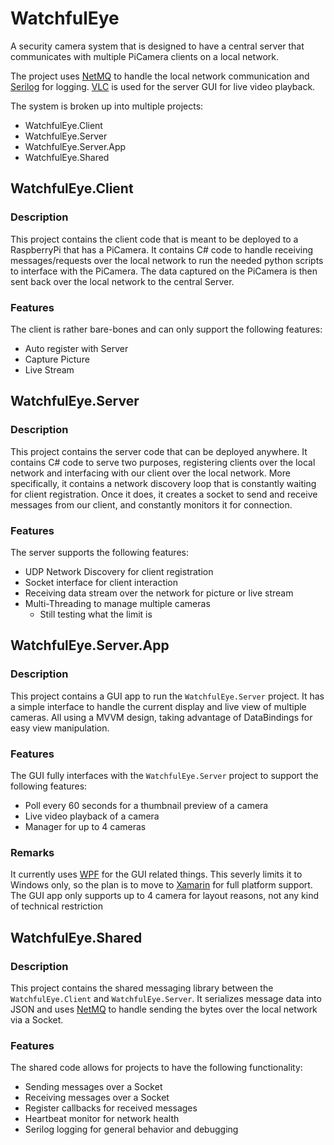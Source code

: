 # WatchfulEye
A security camera system that is designed to have a central server that communicates with multiple PiCamera clients on a local network.

The project uses [NetMQ](https://github.com/zeromq/netmq) to handle the local network communication and [Serilog](https://github.com/serilog/serilog) for logging. [VLC](https://code.videolan.org/videolan/LibVLCSharp) is used for the server GUI for live video playback.

The system is broken up into multiple projects:

- WatchfulEye.Client
- WatchfulEye.Server
- WatchfulEye.Server.App
- WatchfulEye.Shared

## WatchfulEye.Client

### Description
This project contains the client code that is meant to be deployed to a RaspberryPi that has a PiCamera. It contains C# code to handle receiving messages/requests over the local network to run the needed python scripts to interface with the PiCamera. The data captured on the PiCamera is then sent back over the local network to the central Server. 

### Features
The client is rather bare-bones and can only support the following features:
- Auto register with Server
- Capture Picture
- Live Stream


## WatchfulEye.Server

### Description
This project contains the server code that can be deployed anywhere. It contains C# code to serve two purposes, registering clients over the local network and interfacing with our client over the local network. More specifically, it contains a network discovery loop that is constantly waiting for client registration. Once it does, it creates a socket to send and receive messages from our client, and constantly monitors it for connection.

### Features
The server supports the following features:
- UDP Network Discovery for client registration
- Socket interface for client interaction
- Receiving data stream over the network for picture or live stream
- Multi-Threading to manage multiple cameras
    - Still testing what the limit is


## WatchfulEye.Server.App

### Description
This project contains a GUI app to run the `WatchfulEye.Server` project. It has a simple interface to handle the current display and live view of multiple cameras. All using a MVVM design, taking advantage of DataBindings for easy view manipulation.

### Features
The GUI fully interfaces with the `WatchfulEye.Server` project to support the following features:
- Poll every 60 seconds for a thumbnail preview of a camera
- Live video playback of a camera
- Manager for up to 4 cameras

### Remarks
It currently uses [WPF](https://learn.microsoft.com/en-us/dotnet/desktop/wpf/overview/?view=netdesktop-7.0) for the GUI related things. This severly limits it to Windows only, so the plan is to move to [Xamarin](https://dotnet.microsoft.com/en-us/apps/xamarin) for full platform support. The GUI app only supports up to 4 camera for layout reasons, not any kind of technical restriction


## WatchfulEye.Shared

### Description
This project contains the shared messaging library between the `WatchfulEye.Client` and `WatchfulEye.Server`. It serializes message data into JSON and uses [NetMQ](https://github.com/zeromq/netmq) to handle sending the bytes over the local network via a Socket.

### Features
The shared code allows for projects to have the following functionality:
- Sending messages over a Socket
- Receiving messages over a Socket
- Register callbacks for received messages
- Heartbeat monitor for network health
- Serilog logging for general behavior and debugging